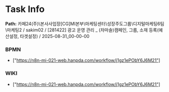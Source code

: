 # Task Info

**Path:** 카페24(주)\본사사업장\[CG]MI본부\마케팅센터\성장주도그룹\디지털마케팅6팀\마케팅2 / sakim02 / [281422] 광고 운영 관리 _ (차마솔)캠페인, 그룹, 소재 등록(예산설정, 타겟설정) / 2025-08-31_00-00-00

### BPMN
- ["https://n8n-mi-021-web.hanpda.com/workflow/j1gz1ePObY6J6M21"]

### WIKI
- ["https://n8n-mi-021-web.hanpda.com/workflow/j1gz1ePObY6J6M21"]

